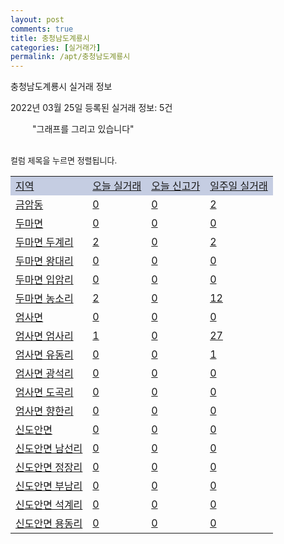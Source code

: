 ```yaml
---
layout: post
comments: true
title: 충청남도계룡시
categories: [실거래가]
permalink: /apt/충청남도계룡시
---
```


충청남도계룡시 실거래 정보

2022년 03월 25일 등록된 실거래 정보: 5건

<!--<script async src="https://pagead2.googlesyndication.com/pagead/js/adsbygoogle.js?client=ca-pub-3485438051770037"
 crossorigin="anonymous"></script>-->

<script type="text/javascript">
  google.charts.load('current', {'packages':['corechart']});
  google.charts.setOnLoadCallback(drawChart);

  function drawChart() {
    var data = google.visualization.arrayToDataTable([['거래일', '매매', '전월세', '전매'], ['21-01', 0, 1, 0], ['21-02', 62, 55, 0], ['21-03', 93, 56, 0], ['21-04', 108, 45, 0], ['21-05', 102, 37, 93], ['21-06', 76, 94, 19], ['21-07', 84, 75, 77], ['21-08', 55, 60, 45], ['21-09', 48, 29, 34], ['21-10', 56, 53, 16], ['21-11', 43, 112, 1], ['21-12', 29, 155, 4], ['22-01', 27, 84, 2], ['22-02', 30, 92, 6], ['22-03', 15, 59, 7]]);

    var options = {
      title: '최근 1년간 유형별 거래량 추이',
      legend: { position: 'bottom' }
    };

    setTimeout(function() {
        var chart = new google.visualization.LineChart(document.getElementById('columnchart_material'));
        chart.draw(data, (options));
        document.getElementById('loading').style.display = 'none';
        var dayLabel = (new Date()).getDay();
        if (dayLabel < 2) {
            sorttable.innerSortFunction.apply(document.getElementById('week'), []);
            sorttable.innerSortFunction.apply(document.getElementById('week'), []);        
        }
        else {
            sorttable.innerSortFunction.apply(document.getElementById('today'), []);
            sorttable.innerSortFunction.apply(document.getElementById('today'), []);
        }
    }, 200);

  }
</script>

<div id="loading" style="z-index:20; display: block; margin-left: 35px">"그래프를 그리고 있습니다"</div>
<div id="columnchart_material" style="width: 95%; margin-left: -35px; display: block"></div>
<!--<div style="width: 95%; margin-left: -35px; display: block">
      <script async src="https://pagead2.googlesyndication.com/pagead/js/adsbygoogle.js?client=ca-pub-3485438051770037"
          crossorigin="anonymous"></script>
      <ins class="adsbygoogle"
          style="display:block"
          data-ad-format="fluid"
          data-ad-layout-key="-fb+5w+4e-db+86"
          data-ad-client="ca-pub-3485438051770037"
          data-ad-slot="1827090281"></ins>
      <script>
          (adsbygoogle = window.adsbygoogle || []).push({});
      </script>
</div>-->
<br>

<font size='small' style='font-size: small;'>컬럼 제목을 누르면 정렬됩니다.</font>
<table class="sortable">
  <tr style='background-color: rgba(114, 132, 186,0.4);'>
    <td id="region"><a href="#">지역</a></td>
    <td id="today"><a href="#">오늘 실거래</a></td>
    <td id="today_new"><a href="#">오늘 신고가</a></td>
    <td id="week"><a href="#">일주일 실거래</a></td>
  </tr>

  
  <tr class="item">
    <td><a href="충청남도계룡시금암동">금암동</a></td>
    <td><a href="충청남도계룡시금암동">0</a></td>
    <td><a href="충청남도계룡시금암동">0</a></td>
    <td><a href="충청남도계룡시금암동">2</a></td>
  </tr>
    

  <tr class="item">
    <td><a href="충청남도계룡시두마면">두마면</a></td>
    <td><a href="충청남도계룡시두마면">0</a></td>
    <td><a href="충청남도계룡시두마면">0</a></td>
    <td><a href="충청남도계룡시두마면">0</a></td>
  </tr>
    

  <tr class="item">
    <td><a href="충청남도계룡시두마면두계리">두마면 두계리</a></td>
    <td><a href="충청남도계룡시두마면두계리">2</a></td>
    <td><a href="충청남도계룡시두마면두계리">0</a></td>
    <td><a href="충청남도계룡시두마면두계리">2</a></td>
  </tr>
    

  <tr class="item">
    <td><a href="충청남도계룡시두마면왕대리">두마면 왕대리</a></td>
    <td><a href="충청남도계룡시두마면왕대리">0</a></td>
    <td><a href="충청남도계룡시두마면왕대리">0</a></td>
    <td><a href="충청남도계룡시두마면왕대리">0</a></td>
  </tr>
    

  <tr class="item">
    <td><a href="충청남도계룡시두마면입암리">두마면 입암리</a></td>
    <td><a href="충청남도계룡시두마면입암리">0</a></td>
    <td><a href="충청남도계룡시두마면입암리">0</a></td>
    <td><a href="충청남도계룡시두마면입암리">0</a></td>
  </tr>
    

  <tr class="item">
    <td><a href="충청남도계룡시두마면농소리">두마면 농소리</a></td>
    <td><a href="충청남도계룡시두마면농소리">2</a></td>
    <td><a href="충청남도계룡시두마면농소리">0</a></td>
    <td><a href="충청남도계룡시두마면농소리">12</a></td>
  </tr>
    

  <tr class="item">
    <td><a href="충청남도계룡시엄사면">엄사면</a></td>
    <td><a href="충청남도계룡시엄사면">0</a></td>
    <td><a href="충청남도계룡시엄사면">0</a></td>
    <td><a href="충청남도계룡시엄사면">0</a></td>
  </tr>
    

  <tr class="item">
    <td><a href="충청남도계룡시엄사면엄사리">엄사면 엄사리</a></td>
    <td><a href="충청남도계룡시엄사면엄사리">1</a></td>
    <td><a href="충청남도계룡시엄사면엄사리">0</a></td>
    <td><a href="충청남도계룡시엄사면엄사리">27</a></td>
  </tr>
    

  <tr class="item">
    <td><a href="충청남도계룡시엄사면유동리">엄사면 유동리</a></td>
    <td><a href="충청남도계룡시엄사면유동리">0</a></td>
    <td><a href="충청남도계룡시엄사면유동리">0</a></td>
    <td><a href="충청남도계룡시엄사면유동리">1</a></td>
  </tr>
    

  <tr class="item">
    <td><a href="충청남도계룡시엄사면광석리">엄사면 광석리</a></td>
    <td><a href="충청남도계룡시엄사면광석리">0</a></td>
    <td><a href="충청남도계룡시엄사면광석리">0</a></td>
    <td><a href="충청남도계룡시엄사면광석리">0</a></td>
  </tr>
    

  <tr class="item">
    <td><a href="충청남도계룡시엄사면도곡리">엄사면 도곡리</a></td>
    <td><a href="충청남도계룡시엄사면도곡리">0</a></td>
    <td><a href="충청남도계룡시엄사면도곡리">0</a></td>
    <td><a href="충청남도계룡시엄사면도곡리">0</a></td>
  </tr>
    

  <tr class="item">
    <td><a href="충청남도계룡시엄사면향한리">엄사면 향한리</a></td>
    <td><a href="충청남도계룡시엄사면향한리">0</a></td>
    <td><a href="충청남도계룡시엄사면향한리">0</a></td>
    <td><a href="충청남도계룡시엄사면향한리">0</a></td>
  </tr>
    

  <tr class="item">
    <td><a href="충청남도계룡시신도안면">신도안면</a></td>
    <td><a href="충청남도계룡시신도안면">0</a></td>
    <td><a href="충청남도계룡시신도안면">0</a></td>
    <td><a href="충청남도계룡시신도안면">0</a></td>
  </tr>
    

  <tr class="item">
    <td><a href="충청남도계룡시신도안면남선리">신도안면 남선리</a></td>
    <td><a href="충청남도계룡시신도안면남선리">0</a></td>
    <td><a href="충청남도계룡시신도안면남선리">0</a></td>
    <td><a href="충청남도계룡시신도안면남선리">0</a></td>
  </tr>
    

  <tr class="item">
    <td><a href="충청남도계룡시신도안면정장리">신도안면 정장리</a></td>
    <td><a href="충청남도계룡시신도안면정장리">0</a></td>
    <td><a href="충청남도계룡시신도안면정장리">0</a></td>
    <td><a href="충청남도계룡시신도안면정장리">0</a></td>
  </tr>
    

  <tr class="item">
    <td><a href="충청남도계룡시신도안면부남리">신도안면 부남리</a></td>
    <td><a href="충청남도계룡시신도안면부남리">0</a></td>
    <td><a href="충청남도계룡시신도안면부남리">0</a></td>
    <td><a href="충청남도계룡시신도안면부남리">0</a></td>
  </tr>
    

  <tr class="item">
    <td><a href="충청남도계룡시신도안면석계리">신도안면 석계리</a></td>
    <td><a href="충청남도계룡시신도안면석계리">0</a></td>
    <td><a href="충청남도계룡시신도안면석계리">0</a></td>
    <td><a href="충청남도계룡시신도안면석계리">0</a></td>
  </tr>
    

  <tr class="item">
    <td><a href="충청남도계룡시신도안면용동리">신도안면 용동리</a></td>
    <td><a href="충청남도계룡시신도안면용동리">0</a></td>
    <td><a href="충청남도계룡시신도안면용동리">0</a></td>
    <td><a href="충청남도계룡시신도안면용동리">0</a></td>
  </tr>
    


</table>


    